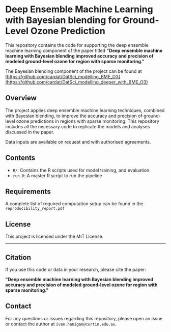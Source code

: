 # Deep Ensemble Machine Learning with Bayesian blending for Ground-Level Ozone Prediction

This repository contains the code for supporting the deep ensemble machine learning component of the paper titled **"Deep ensemble machine learning with Bayesian blending improved accuracy and precision of modeled ground-level ozone for region with sparse monitoring."**

The Bayesian blending component of the project can be found at [https://github.com/cardat/DatSci_modelling_BME_O3](https://github.com/cardat/DatSci_modelling_deeper_with_BME_O3)

## Overview

The project applies deep ensemble machine learning techniques, combined with Bayesian blending, to improve the accuracy and precision of ground-level ozone predictions in regions with sparse monitoring. This repository includes all the necessary code to replicate the models and analyses discussed in the paper.

Data inputs are available on request and with authorised agreements.

## Contents

- `R/`: Contains the R scripts used for model training, and evaluation.
- `run.R`: A master R script to run the pipeline

## Requirements

A complete list of required computation setup can be found in the `reproducibility_report.pdf`


## License

This project is licensed under the MIT License. 

---

## Citation

If you use this code or data in your research, please cite the paper:

**"Deep ensemble machine learning with Bayesian blending improved accuracy and precision of modeled ground-level ozone for region with sparse monitoring."**

## Contact

For any questions or issues regarding this repository, please open an issue or contact the author at `ivan.hanigan@curtin.edu.au`.
